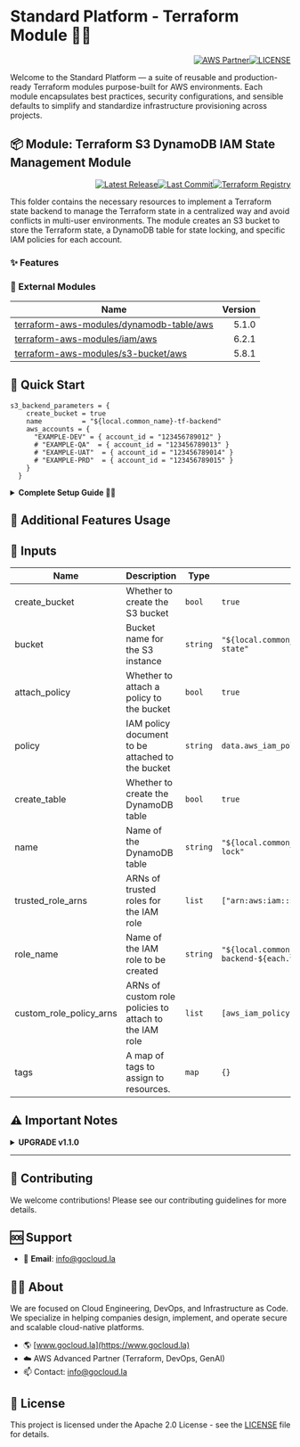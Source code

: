# Standard Platform - Terraform Module 🚀🚀
<p align="right"><a href="https://partners.amazonaws.com/partners/0018a00001hHve4AAC/GoCloud"><img src="https://img.shields.io/badge/AWS%20Partner-Advanced-orange?style=for-the-badge&logo=amazonaws&logoColor=white" alt="AWS Partner"/></a><a href="LICENSE"><img src="https://img.shields.io/badge/License-Apache%202.0-green?style=for-the-badge&logo=apache&logoColor=white" alt="LICENSE"/></a></p>

Welcome to the Standard Platform — a suite of reusable and production-ready Terraform modules purpose-built for AWS environments.
Each module encapsulates best practices, security configurations, and sensible defaults to simplify and standardize infrastructure provisioning across projects.

## 📦 Module: Terraform S3 DynamoDB IAM State Management Module
<p align="right"><a href="https://github.com/gocloudLa/terraform-aws-wrapper-s3-backend/releases/latest"><img src="https://img.shields.io/github/v/release/gocloudLa/terraform-aws-wrapper-s3-backend.svg?style=for-the-badge" alt="Latest Release"/></a><a href=""><img src="https://img.shields.io/github/last-commit/gocloudLa/terraform-aws-wrapper-s3-backend.svg?style=for-the-badge" alt="Last Commit"/></a><a href="https://registry.terraform.io/modules/gocloudLa/wrapper-s3-backend/aws"><img src="https://img.shields.io/badge/Terraform-Registry-7B42BC?style=for-the-badge&logo=terraform&logoColor=white" alt="Terraform Registry"/></a></p>
This folder contains the necessary resources to implement a Terraform state backend to manage the Terraform state in a centralized way and avoid conflicts in multi-user environments. The module creates an S3 bucket to store the Terraform state, a DynamoDB table for state locking, and specific IAM policies for each account.

### ✨ Features



### 🔗 External Modules
| Name | Version |
|------|------:|
| <a href="https://github.com/terraform-aws-modules/terraform-aws-dynamodb-table" target="_blank">terraform-aws-modules/dynamodb-table/aws</a> | 5.1.0 |
| <a href="https://github.com/terraform-aws-modules/terraform-aws-iam" target="_blank">terraform-aws-modules/iam/aws</a> | 6.2.1 |
| <a href="https://github.com/terraform-aws-modules/terraform-aws-s3-bucket" target="_blank">terraform-aws-modules/s3-bucket/aws</a> | 5.8.1 |



## 🚀 Quick Start
```hcl
s3_backend_parameters = {
    create_bucket = true
    name          = "${local.common_name}-tf-backend"
    aws_accounts = {
      "EXAMPLE-DEV" = { account_id = "123456789012" }
      # "EXAMPLE-QA"  = { account_id = "123456789013" }
      # "EXAMPLE-UAT"  = { account_id = "123456789014" }
      # "EXAMPLE-PRD"  = { account_id = "123456789015" }
    }
  }
```
<details>
<summary><strong>Complete Setup Guide 🚀🚀</strong></summary>

  This guide walks you through setting up a centralized Terraform state management solution using S3 and DynamoDB for state locking. Follow these steps to implement the backend infrastructure for your organization.

  **Step 1: Infrastructure Account Setup (Optional)**

  First, deploy your infrastructure account (Shared) with the following configuration:

  ```hcl
  organizational_units = {
    "Infrastructure" = {
      ou_policies = {
        "tag-convention"      = {}
        "aws-backup-deletion" = {}
        "governance"          = {}
        "compliance"          = {}
      }
    }
  }
  accounts = {
    "${local.metadata.public_domain}-sha" = {
      email                             = "username+${local.metadata.public_domain}-sha@gmail.com",
      parent_id                         = "Infrastructure",
      allow_iam_users_access_to_billing = true
    }
  }
  ```

  **Step 2: Configure S3 Backend Parameters**

  Add the S3 backend configuration block to your Terraform configuration:

  ```hcl
  s3_backend_parameters = {
    name = "${local.common_name}-tf-backend"
    aws_accounts = {
      "root" = { account_id = "XXXXXXXXXXXX" }
      "dev"  = { account_id = "XXXXXXXXXXXX" }
      # Add additional accounts as needed
    }
  }
  ```

  **Step 3: Migrate Initial State to S3 (Optional)**

  After running `terraform apply` in Step 2 and creating the S3 backend infrastructure, if you have an existing local state file, you need to migrate it to S3. This is typically done for the first workspace that creates the backend infrastructure.

  **3.1: Configure Backend for Initial State Migration**

  Add the following backend configuration block to your Terraform configuration. Replace `XXXXXXX` with the account ID where you're currently running Terraform and `YYYYYYYYYY` with the shared account ID where the bucket is deployed:

  ```hcl
  terraform {
    backend "s3" {
      bucket         = "${local.common_name}-tf-backend"
      key            = "XXXXXXX/organization/terraform.tfstate"
      region         = "us-east-2"
      dynamodb_table = "${local.common_name}-tf-backend"
      encrypt        = true
      assume_role = {
        role_arn = "arn:aws:iam::YYYYYYYYYY:role/${local.common_name}-tf-backend-XXXXXXX"
      }
    }
  }
  ```

  **3.2: Initialize and Migrate State**

  Run the following commands to initialize the backend and migrate your local state to S3:

  ```bash
  terraform init
  ```

  When prompted, type `yes` to copy the existing state to the new backend:

  ```
  Do you want to copy existing state to the new backend?
    Pre-existing state was found while migrating the previous "local" backend to the
    newly configured "s3" backend. No existing state was found in the newly
    configured "s3" backend. Do you want to copy this state to the new "s3"
    backend? Enter "yes" to copy and "no" to start with an empty state.

    Enter a value: yes
  ```

  **3.3: Verify State Migration**

  After successful migration, verify that your state is now stored in S3:

  ```bash
  terraform state list
  ```

  **Step 4: Configure Terraform Backend for Additional Workspaces**

  For each environment, configure the Terraform backend by adding the following block. Replace `XXXXXXX` with the account ID where resources are created and `YYYYYYYYYY` with the shared account ID where the bucket is deployed:

  ```hcl
  terraform {
    backend "s3" {
      bucket         = "${local.common_name}-tf-backend"
      key            = "XXXXXXX/organization/terraform.tfstate"
      region         = "us-east-2"
      dynamodb_table = "${local.common_name}-tf-backend"
      encrypt        = true
      assume_role = {
        role_arn = "arn:aws:iam::YYYYYYYYYY:role/${local.common_name}-tf-backend-XXXXXXX"
      }
    }
  }
  ```

  **Step 5: Configure Secrets Management (Optional)**

  If you need to manage sensitive variables, create a `_secrets.tf` file:

  ```hcl
  data "aws_ssm_parameter" "terraform" {
    name = "/terraform/${local.common_name}-project"
  }

  locals {
    secrets = jsondecode(data.aws_ssm_parameter.terraform.value)
  }
  ```

  **Environment-Specific Parameters:**

  | Environment   | Parameter Path                                    |
  | :------------ | :------------------------------------------------ |
  | base          | `"/terraform/${local.common_name}-base"`          |
  | foundation    | `"/terraform/${local.common_name}-foundation"`    |
  | organization  | `"/terraform/${local.common_name}-organization"`  |
  | project       | `"/terraform/${local.common_name}-project"`       |
  | workload      | `"/terraform/${local.common_name}-workload"`      |

  **Important:** Parameters must be manually created in the AWS account where resources are deployed. Maintain the standard tagging convention and use the following JSON format:

  ```json
  {
    "key1": "value1",
    "key2": "value2"
  }
  ```

  **⚠️ Critical:** Ensure each value (except the last one) is followed by a comma to separate it from the next entry, otherwise you'll encounter parsing errors.

  **Step 6: Initialize and Plan**

  Run the following commands to initialize your Terraform configuration and create an execution plan:

  ```bash 
  terraform init
  terraform plan
  ```
</details>


## 🔧 Additional Features Usage



## 📑 Inputs
| Name                    | Description                                            | Type     | Default                                                      | Required |
| ----------------------- | ------------------------------------------------------ | -------- | ------------------------------------------------------------ | -------- |
| create_bucket           | Whether to create the S3 bucket                        | `bool`   | `true`                                                       | no       |
| bucket                  | Bucket name for the S3 instance                        | `string` | `"${local.common_name}-${local.project_name}-state"`         | no       |
| attach_policy           | Whether to attach a policy to the bucket               | `bool`   | `true`                                                       | no       |
| policy                  | IAM policy document to be attached to the bucket       | `string` | `data.aws_iam_policy_document.this.json`                     | no       |
| create_table            | Whether to create the DynamoDB table                   | `bool`   | `true`                                                       | no       |
| name                    | Name of the DynamoDB table                             | `string` | `"${local.common_name}-${local.project_name}-lock"`          | no       |
| trusted_role_arns       | ARNs of trusted roles for the IAM role                 | `list`   | `["arn:aws:iam::${each.value.account_id}:root"]`             | no       |
| role_name               | Name of the IAM role to be created                     | `string` | `"${local.common_name}-s3-backend-${each.value.account_id}"` | no       |
| custom_role_policy_arns | ARNs of custom role policies to attach to the IAM role | `list`   | `[aws_iam_policy.this[each.key].arn]`                        | no       |
| tags                    | A map of tags to assign to resources.                  | `map`    | `{}`                                                         | no       |







## ⚠️ Important Notes
<details>
<summary><strong>UPGRADE v1.1.0</strong></summary>
  
  **Important:** This version introduces changes to the IAM role policy attachment resource structure that requires a Terraform apply with additional configuration.
  
  **Required Action:** Add the following `moved` blocks to your Terraform configuration to handle the resource migration:
  
  ```hcl
  moved {
    from = module.organization_s3_backend.module.wrapper_s3_backend.module.iam_assumable_role["EXAMPLE-DEV"].aws_iam_role_policy_attachment.custom[0]
    to   = module.organization_s3_backend.module.wrapper_s3_backend.module.iam_assumable_role["EXAMPLE-DEV"].aws_iam_role_policy_attachment.this["custom"]
  }
  
  moved {
    from = module.organization_s3_backend.module.wrapper_s3_backend.module.iam_assumable_role["EXAMPLE-QA"].aws_iam_role_policy_attachment.custom[0]
    to   = module.organization_s3_backend.module.wrapper_s3_backend.module.iam_assumable_role["EXAMPLE-QA"].aws_iam_role_policy_attachment.this["custom"]
  }
  ```
  
  **Note:** Replace `"EXAMPLE-DEV"` and `"EXAMPLE-QA"` with your actual account identifiers as defined in your `aws_accounts` configuration.
  
  **Steps to upgrade:**
  1. Add the appropriate `moved` blocks to your configuration
  2. Run `terraform plan` to verify the changes
  3. Run `terraform apply` to complete the migration
  4. Remove the `moved` blocks after successful migration
  
  This ensures a smooth transition without destroying and recreating IAM role policy attachments.
</details>



---

## 🤝 Contributing
We welcome contributions! Please see our contributing guidelines for more details.

## 🆘 Support
- 📧 **Email**: info@gocloud.la

## 🧑‍💻 About
We are focused on Cloud Engineering, DevOps, and Infrastructure as Code.
We specialize in helping companies design, implement, and operate secure and scalable cloud-native platforms.
- 🌎 [www.gocloud.la](https://www.gocloud.la)
- ☁️ AWS Advanced Partner (Terraform, DevOps, GenAI)
- 📫 Contact: info@gocloud.la

## 📄 License
This project is licensed under the Apache 2.0 License - see the [LICENSE](LICENSE) file for details. 
